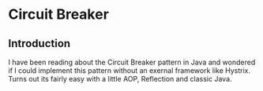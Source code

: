 # Circuit Breaker

## Introduction

I have been reading about the Circuit Breaker pattern in Java and wondered if I could implement this pattern without an exernal framework like Hystrix. Turns out its fairly easy with a little AOP, Reflection and classic Java.
